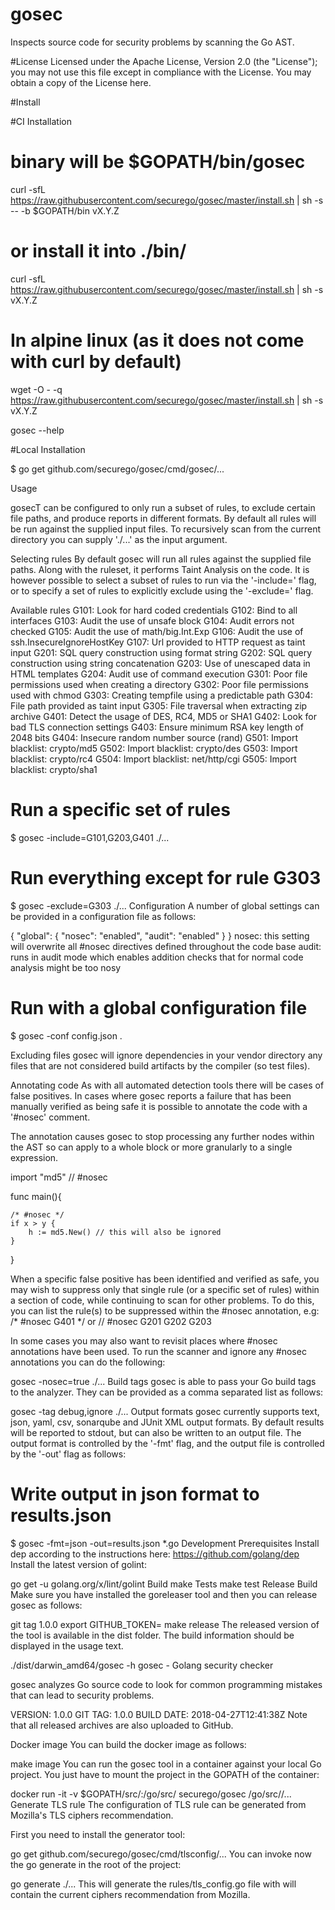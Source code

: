# gosec

Inspects source code for security problems by scanning the Go AST.


#License
Licensed under the Apache License, Version 2.0 (the "License"); you may not use this file except in compliance with the License. You may obtain a copy of the License here.


#Install

#CI Installation

# binary will be $GOPATH/bin/gosec
curl -sfL https://raw.githubusercontent.com/securego/gosec/master/install.sh | sh -s -- -b $GOPATH/bin vX.Y.Z

# or install it into ./bin/
curl -sfL https://raw.githubusercontent.com/securego/gosec/master/install.sh | sh -s vX.Y.Z

# In alpine linux (as it does not come with curl by default)
wget -O - -q https://raw.githubusercontent.com/securego/gosec/master/install.sh | sh -s vX.Y.Z

gosec --help

#Local Installation

$ go get github.com/securego/gosec/cmd/gosec/...

Usage

gosecT can be configured to only run a subset of rules, to exclude certain file paths, and produce reports in different formats. By default all rules will be run against the supplied input files. To recursively scan from the current directory you can supply './...' as the input argument.

Selecting rules
By default gosec will run all rules against the supplied file paths. Along with the ruleset, it performs Taint Analysis on the code. It is however possible to select a subset of rules to run via the '-include=' flag, or to specify a set of rules to explicitly exclude using the '-exclude=' flag.

Available rules
G101: Look for hard coded credentials
G102: Bind to all interfaces
G103: Audit the use of unsafe block
G104: Audit errors not checked
G105: Audit the use of math/big.Int.Exp
G106: Audit the use of ssh.InsecureIgnoreHostKey
G107: Url provided to HTTP request as taint input
G201: SQL query construction using format string
G202: SQL query construction using string concatenation
G203: Use of unescaped data in HTML templates
G204: Audit use of command execution
G301: Poor file permissions used when creating a directory
G302: Poor file permissions used with chmod
G303: Creating tempfile using a predictable path
G304: File path provided as taint input
G305: File traversal when extracting zip archive
G401: Detect the usage of DES, RC4, MD5 or SHA1
G402: Look for bad TLS connection settings
G403: Ensure minimum RSA key length of 2048 bits
G404: Insecure random number source (rand)
G501: Import blacklist: crypto/md5
G502: Import blacklist: crypto/des
G503: Import blacklist: crypto/rc4
G504: Import blacklist: net/http/cgi
G505: Import blacklist: crypto/sha1

# Run a specific set of rules
$ gosec -include=G101,G203,G401 ./...

# Run everything except for rule G303
$ gosec -exclude=G303 ./...
Configuration
A number of global settings can be provided in a configuration file as follows:

{
    "global": {
        "nosec": "enabled",
        "audit": "enabled"
    }
}
nosec: this setting will overwrite all #nosec directives defined throughout the code base
audit: runs in audit mode which enables addition checks that for normal code analysis might be too nosy

# Run with a global configuration file
$ gosec -conf config.json .

Excluding files
gosec will ignore dependencies in your vendor directory any files that are not considered build artifacts by the compiler (so test files).

Annotating code
As with all automated detection tools there will be cases of false positives. In cases where gosec reports a failure that has been manually verified as being safe it is possible to annotate the code with a '#nosec' comment.

The annotation causes gosec to stop processing any further nodes within the AST so can apply to a whole block or more granularly to a single expression.

import "md5" // #nosec

func main(){

    /* #nosec */
    if x > y {
        h := md5.New() // this will also be ignored
    }

}

When a specific false positive has been identified and verified as safe, you may wish to suppress only that single rule (or a specific set of rules) within a section of code, while continuing to scan for other problems. To do this, you can list the rule(s) to be suppressed within the #nosec annotation, e.g: /* #nosec G401 */ or // #nosec G201 G202 G203

In some cases you may also want to revisit places where #nosec annotations have been used. To run the scanner and ignore any #nosec annotations you can do the following:

gosec -nosec=true ./...
Build tags
gosec is able to pass your Go build tags to the analyzer. They can be provided as a comma separated list as follows:

gosec -tag debug,ignore ./...
Output formats
gosec currently supports text, json, yaml, csv, sonarqube and JUnit XML output formats. By default results will be reported to stdout, but can also be written to an output file. The output format is controlled by the '-fmt' flag, and the output file is controlled by the '-out' flag as follows:

# Write output in json format to results.json
$ gosec -fmt=json -out=results.json *.go
Development
Prerequisites
Install dep according to the instructions here: https://github.com/golang/dep Install the latest version of golint:

go get -u golang.org/x/lint/golint
Build
make
Tests
make test
Release Build
Make sure you have installed the goreleaser tool and then you can release gosec as follows:

git tag 1.0.0
export GITHUB_TOKEN=<YOUR GITHUB TOKEN>
make release
The released version of the tool is available in the dist folder. The build information should be displayed in the usage text.

./dist/darwin_amd64/gosec -h
gosec  - Golang security checker

gosec analyzes Go source code to look for common programming mistakes that
can lead to security problems.

VERSION: 1.0.0
GIT TAG: 1.0.0
BUILD DATE: 2018-04-27T12:41:38Z
Note that all released archives are also uploaded to GitHub.

Docker image
You can build the docker image as follows:

make image
You can run the gosec tool in a container against your local Go project. You just have to mount the project in the GOPATH of the container:

docker run -it -v $GOPATH/src/<YOUR PROJECT PATH>:/go/src/<YOUR PROJECT PATH> securego/gosec /go/src/<YOUR PROJECT PATH>/...
Generate TLS rule
The configuration of TLS rule can be generated from Mozilla's TLS ciphers recommendation.

First you need to install the generator tool:

go get github.com/securego/gosec/cmd/tlsconfig/...
You can invoke now the go generate in the root of the project:

go generate ./...
This will generate the rules/tls_config.go file with will contain the current ciphers recommendation from Mozilla.

